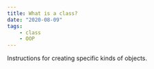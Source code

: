 ```yaml
---
title: What is a class?
date: "2020-08-09"
tags:
    - class
    - OOP
---
```


Instructions for creating specific kinds of objects.
